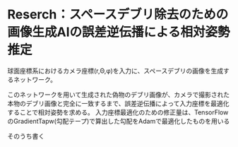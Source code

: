 # Reserch：スペースデブリ除去のための画像生成AIの誤差逆伝播による相対姿勢推定
球面座標系におけるカメラ座標(r,Θ,φ)を入力に、スペースデブリの画像を生成するネットワーク。

このネットワークを用いて生成された偽物のデブリ画像が、カメラで撮影された本物のデブリ画像と完全に一致するまで、誤差逆伝播によって入力座標を最適化することで相対姿勢を求める。
入力座標最適化のための修正量は、TensorFlowのGradientTapw(勾配テープ)で算出した勾配をAdamで最適化したものを用いる

そのうち書く
